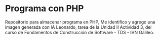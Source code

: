 <h1>Programa con PHP</h1>
Repositorio para almacenar programa en PHP, Me identifico y agrego una imagen generada con IA Leonardo, tarea de la Unidad II Actividad 3, del curso de Fundamentos de Construcción de Software - TDS - IVN Galileo.
